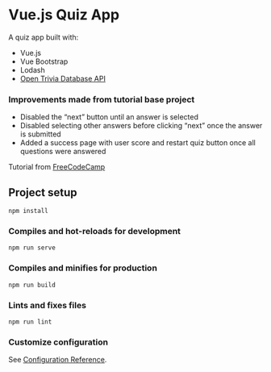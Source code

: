 # Vue.js Quiz App

A quiz app built with:
- Vue.js
- Vue Bootstrap
- Lodash
- [Open Trivia Database API](https://opentdb.com/)

### Improvements made from tutorial base project
- Disabled the “next” button until an answer is selected
- Disabled selecting other answers before clicking “next” once the answer is submitted
- Added a success page with user score and restart quiz button once all questions were answered

Tutorial from [FreeCodeCamp](https://www.youtube.com/watch?v=4deVCNJq3qc&ab_channel=freeCodeCamp.org)

## Project setup
```
npm install
```

### Compiles and hot-reloads for development
```
npm run serve
```

### Compiles and minifies for production
```
npm run build
```

### Lints and fixes files
```
npm run lint
```

### Customize configuration
See [Configuration Reference](https://cli.vuejs.org/config/).

